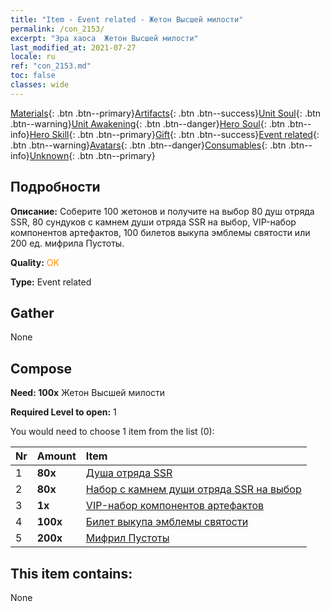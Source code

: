 ```yaml
---
title: "Item - Event related - Жетон Высшей милости"
permalink: /con_2153/
excerpt: "Эра хаоса  Жетон Высшей милости"
last_modified_at: 2021-07-27
locale: ru
ref: "con_2153.md"
toc: false
classes: wide
---
```

 [Materials](/ItemsRU/){: .btn .btn--primary}[Artifacts](/ItemsRU/Artifacts/){: .btn .btn--success}[Unit Soul](/ItemsRU/UnitSoul/){: .btn .btn--warning}[Unit Awakening](/ItemsRU/UnitAwakening/){: .btn .btn--danger}[Hero Soul](/ItemsRU/HeroSoul/){: .btn .btn--info}[Hero Skill](/ItemsRU/HeroSkill/){: .btn .btn--primary}[Gift](/ItemsRU/Gift/){: .btn .btn--success}[Event related](/ItemsRU/Events/){: .btn .btn--warning}[Avatars](/ItemsRU/Avatars/){: .btn .btn--danger}[Consumables](/ItemsRU/Consumables/){: .btn .btn--info}[Unknown](/ItemsRU/Unknown/){: .btn .btn--primary}

## Подробности
 **Описание:** Соберите 100 жетонов и получите на выбор 80 душ отряда SSR, 80 сундуков с камнем души отряда SSR на выбор, VIP-набор компонентов артефактов, 100 билетов выкупа эмблемы святости или 200 ед. мифрила Пустоты.

 **Quality:** <span style="color: #FF8C00">OK</span>

 **Type:** Event related

## Gather

  None

## Compose

 **Need: 100x** Жетон Высшей милости

 **Required Level to open:** 1

 You would need to choose 1 item from the list (0):

  | Nr | Amount |     Item    |
  |:---|:-------|:------------|
  | 1 |  **80x** | [Душа отряда SSR](/ItemsRU/con_535/) |  | 
  | 2 |  **80x** | [Набор с камнем души отряда SSR на выбор](/ru/Items/con_2154/) |  | 
  | 3 |  **1x** | [VIP-набор компонентов артефактов](/ItemsRU/con_1874/) |  | 
  | 4 |  **100x** | [Билет выкупа эмблемы святости](/ItemsRU/con_513/) |  | 
  | 5 |  **200x** | [Мифрил Пустоты](/ItemsRU/con_817/) |  | 


## This item contains:

  None

